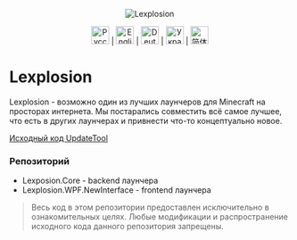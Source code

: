 <p align="center">
<img alt="Lexplosion" src="https://github.com/user-attachments/assets/582dc21c-7ffa-41ad-8e05-b07b86295024" />
</p>

<p align="center">
  <img src="https://upload.wikimedia.org/wikipedia/en/thumb/f/f3/Flag_of_Russia.svg/32px-Flag_of_Russia.svg.png" alt="Русский" width="32"/> |
  <a href="README/README-en.md"><img src="https://upload.wikimedia.org/wikipedia/en/thumb/a/ae/Flag_of_the_United_Kingdom.svg/32px-Flag_of_the_United_Kingdom.svg.png" alt="English" width="32"/></a> |
  <a href="README/README-de.md"><img src="https://upload.wikimedia.org/wikipedia/en/thumb/b/ba/Flag_of_Germany.svg/32px-Flag_of_Germany.svg.png" alt="Deutsch" width="32"/></a> |
  <a href="README/README-ua.md"><img src="https://upload.wikimedia.org/wikipedia/commons/thumb/4/49/Flag_of_Ukraine.svg/32px-Flag_of_Ukraine.svg.png" alt="Українська" width="32"/></a> |
  <a href="README/README-zh-CH.md"><img src="https://upload.wikimedia.org/wikipedia/commons/thumb/f/fa/Flag_of_the_People%27s_Republic_of_China.svg/32px-Flag_of_the_People%27s_Republic_of_China.svg.png" alt="简体中文" width="32"/></a>
</p>

# Lexplosion

Lexplosion - возможно один из лучших лаунчеров для Minecraft на просторах интернета. Мы постарались совместить всё самое лучшее, что есть в других лаунчерах и привнести что-то концептуально новое.

[Исходный код UpdateTool](https://github.com/NightWorldTeam/Lexplosion-UpdateTool)

### Репозиторий
- Lexposion.Core - backend лаунчера
- Lexplosion.WPF.NewInterface - frontend лаунчера

> Весь код в этом репозитории предоставлен исключительно в ознакомительных целях. 
Любые модификации и распространение исходного кода данного репозитория запрещены.
